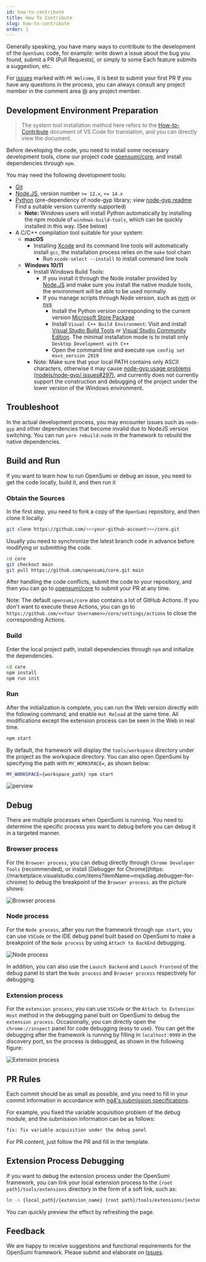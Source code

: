 ```yaml
---
id: how-to-contribute
title: How To Contribute
slug: how-to-contribute
order: 1
---
```


Generally speaking, you have many ways to contribute to the development of the `OpenSumi` code, for example: write down a issue about the bug you found, submit a PR (Pull Requests), or simply to some Each feature submits a suggestion, etc.

For [issues](https://github.com/opensumi/core/issues) marked with `PR Welcome`, it is best to submit your first PR If you have any questions in the process, you can always consult any project member in the comment area @ any project member.

## Development Environment Preparation

> The system tool installation method here refers to the [How-to-Contribute](https://github.com/microsoft/vscode/wiki/How-to-Contribute) document of VS Code for translation, and you can directly view the document.

Before developing the code, you need to install some necessary development tools, clone our project code [opensumi/core](https://github.com/opensumi/core), and install dependencies through `npm`.

You may need the following development tools:

- [Git](https://git-scm.com)
- [Node.JS](https://nodejs.org/en/), version number `>= 12.x`, `<= 14.x`
- [Python](https://www.python.org/downloads/) \(pre-dependency of node-gyp library; view [node-gyp readme](https://github.com/nodejs/node-gyp#installation) Find a suitable version currently supported\)
  - **Note:** Windows users will install Python automatically by installing the npm module of `windows-build-tools`, which can be quickly installed in this way. (See below)
- A C/C++ compilation tool suitable for your system:
  - **macOS**
    - Installing [Xcode](https://developer.apple.com/xcode/downloads/) and its command line tools will automatically install `gcc`, the installation process relies on the `make` tool chain
      - Run `xcode-select --install` to install command line tools
  - **Windows 10/11**
    - Install Windows Build Tools:
      - If you install it through the Node installer provided by [Node.JS](https://nodejs.org/en/download/) and make sure you install the native module tools, the environment will be able to be used normally.
      - If you manage scripts through Node version, such as [nvm](https://github.com/coreybutler/nvm-windows) or [nvs](https://github.com/jasongin/nvs)
        - Install the Python version corresponding to the current version [Microsoft Store Package](https://docs.python.org/3/using/windows.html#the-microsoft-store-package)
        - Install `Visual C++ Build Environment`: Visit and install [Visual Studio Build Tools](https://visualstudio.microsoft.com/zh-hans/thank-you-downloading-visual-studio/?sku=BuildTools) or [Visual Studio Community Edition](https://visualstudio.microsoft.com/zh-hans/thank-you-downloading-visual-studio/?sku=Community). The minimal installation mode is to install only `Desktop Development with C++`
        - Open the command line and execute `npm config set msvs_version 2019`
    - Note: Make sure that your local PATH contains only ASCII characters, otherwise it may cause [node-gyp usage problems (nodejs/node-gyp/ issues#297)](https://github.com/nodejs/node-gyp/issues/297), and currently does not currently support the construction and debugging of the project under the lower version of the Windows environment.

## Troubleshoot

In the actual development process, you may encounter issues such as `node-gyp` and other dependencies that become invalid due to NodeJS version switching. You can run `yarn rebuild:node` in the framework to rebuild the native dependencies.

## Build and Run

If you want to learn how to run OpenSumi or debug an issue, you need to get the code locally, build it, and then run it

### Obtain the Sources

In the first step, you need to fork a copy of the `OpenSumi` repository, and then clone it locally:

```bash
git clone https://github.com/<<<your-github-account>>>/core.git
```

Usually you need to synchronize the latest branch code in advance before modifying or submitting the code.

```bash
cd core
git checkout main
git pull https://github.com/opensumi/core.git main
```

After handling the code conflicts, submit the code to your repository, and then you can go to [opensumi/core](https://github.com/opensumi/core/pulls) to submit your PR at any time.

Note: The default `opensumi/core` also contains a lot of GitHub Actions. If you don't want to execute these Actions, you can go to `https://github.com/<<Your Username>>/core/settings/actions` to close the corresponding Actions.

### Build

Enter the local project path, install dependencies through `npm` and initialize the dependencies.

```bash
cd core
npm install
npm run init
```

### Run

After the initialization is complete, you can run the Web version directly with the following command, and enable `Hot Reload` at the same time. All modifications except the extension process can be seen in the Web in real time.

```bash
npm start
```

By default, the framework will display the `tools/workspace` directory under the project as the workspace directory. You can also open OpenSumi by specifying the path with `MY_WORKSPACE=`, as shown below:

```bash
MY_WORKSPACE={workspace_path} npm start
```

![perview](https://img.alicdn.com/imgextra/i2/O1CN01RkgC7P1zhGC1IgghU_!!6000000006745-2-tps-2930-1802.png)

## Debug

There are multiple processes when OpenSumi is running. You need to determine the specific process you want to debug before you can debug it in a targeted manner.

### Browser process

For the `Browser process`, you can debug directly through `Chrome Developer Tools` (recommended), or install [Debugger for Chrome](https: //marketplace.visualstudio.com/items?itemName=msjsdiag.debugger-for-chrome) to debug the breakpoint of the `Browser process`. as the picture shows:

![Browser process](https://img.alicdn.com/imgextra/i2/O1CN01RytoAv1zgLMg9FCna_!!6000000006743-2-tps-2602-1732.png#id=YcHEw&originHeight=1732&originWidth=2602&originalType=binary&ratio=1&status=done&style=none)

### Node process

For the `Node process`, after you run the framework through `npm start`, you can use `VSCode` or the IDE debug panel built based on OpenSumi to make a breakpoint of the `Node process` by using `Attach to BackEnd` debugging.

![Node process](https://img.alicdn.com/imgextra/i3/O1CN014Or5e01CFOtP5rM44_!!6000000000051-2-tps-2828-1760.png#id=fYIYf&originHeight=1760&originWidth=2828&originalType=binary&ratio=1&status=done&style=none)

In addition, you can also use the `Launch Backend` and `Launch Frontend` of the debug panel to start the `Node process` and `Browser process` respectively for debugging.

### Extension process

For the `extension process`, you can use `VSCode` or the `Attach to Extension Host` method in the debugging panel built on OpenSumi to debug the `extension process`. Occasionally, you can directly open the `chrome://inspect` panel for code debugging (easy to use). You can get the debugging after the framework is running by filling in `localhost:9999` in the discovery port, so the process is debugged, as shown in the following figure: 

![Extension process](https://img.alicdn.com/imgextra/i4/O1CN01qr67Fb1LCxJsM9S8p_!!6000000001264-2-tps-2500-1412.png#id=MrtyW&originHeight=1412&originWidth=2500&originalType=binary&ratio=1&status=done&style)

## PR Rules

Each commit should be as small as possible, and you need to fill in your commit information in accordance with [ng4's submission specifications](https://www.npmjs.com/package/@commitlint/config-conventional#type-enum).

For example, you fixed the variable acquisition problem of the debug module, and the submission information can be as follows:

```txt
fix: fix variable acquisition under the debug panel
```

For PR content, just follow the PR and fill in the template.

## Extension Process Debugging

If you want to debug the extension process under the OpenSumi framework, you can link your local extension process to the `{root path}/tools/extensions` directory in the form of a soft link, such as:

```bash
ln -s {local_path}/{extension_name} {root path}/tools/extensions/{extension_name}
```

You can quickly preview the effect by refreshing the page.

## Feedback

We are happy to receive suggestions and functional requirements for the OpenSumi framework. Please submit and elaborate on [Issues](https://github.com/opensumi/core/issues).
